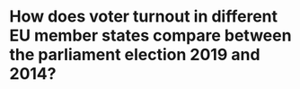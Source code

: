 # How does voter turnout in different EU member states compare between the parliament election 2019 and 2014?

